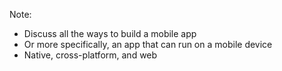 

Note:
- Discuss all the ways to build a mobile app
- Or more specifically, an app that can run on a mobile device
- Native, cross-platform, and web